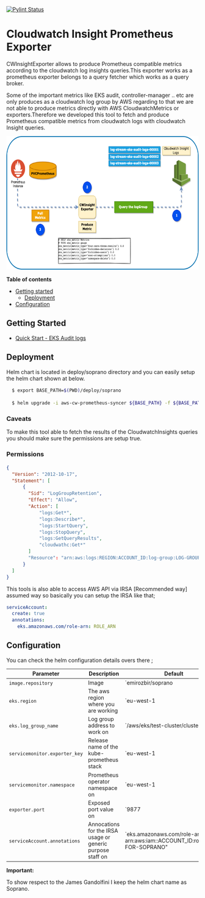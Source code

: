 [![Pylint Status](https://app.travis-ci.com/WoodProgrammer/eks-cloudwatch-audit.svg?branch=hot_fix_1)](https://app.travis-ci.com/WoodProgrammer/soprano)

# Cloudwatch Insight Prometheus Exporter

CWInsightExporter allows to produce Prometheus compatible metrics according to the cloudwatch log insights queries.This exporter works as a prometheus exporter belongs to a query fetcher which works as a query broker.

Some of the important metrics like EKS audit, controller-manager .. etc are only produces as a cloudwatch log group by AWS regarding to that we are not able to produce metrics directly with AWS CloudwatchMetrics or exporters.Therefore we developed this tool to fetch and produce Prometheus compatible metrics from cloudwatch logs with cloudwatch Insight queries.

<img height="350" width="1000" src="./img/diagram.png"></img>

<b> Table of contents </b>

- [Getting started](#getting-started)
  - [Deployment](#deploy)
- [Configuration](#configuration)

## Getting Started

* <a href="./deploy/soprano/values.yaml">Quick Start - EKS Audit logs</a>

## Deployment

Helm chart is located in deploy/soprano directory and you can easily setup the helm chart shown at below.

```sh
  $ export BASE_PATH=$(PWD)/deploy/soprano
  
  $ helm upgrade -i aws-cw-prometheus-syncer ${BASE_PATH} -f ${BASE_PATH}/values.yaml
```

### Caveats 
To make this tool able to fetch the results of the CloudwatchInsights queries you should make sure the permissions are setup true.

### Permissions
```json
{
  "Version": "2012-10-17",
  "Statement": [
      {
        "Sid": "LogGroupRetention",
        "Effect": "Allow",
        "Action": [
            "logs:Get*",
            "logs:Describe*",
            "logs:StartQuery",
            "logs:StopQuery",
            "logs:GetQueryResults",
            "cloudwathc:Get*"
        ]
        "Resource": "arn:aws:logs:REGION:ACCOUNT_ID:log-group:LOG-GROUP-NAME"
      }
  ]
}
```

This tools is also able to access AWS API via  IRSA [Recommended way] assumed way so basically you can setup the IRSA like that;

```yaml
serviceAccount:
  create: true
  annotations:
    eks.amazonaws.com/role-arn: ROLE_ARN
```

## Configuration

You can check the helm configuration details overs there ; 

| Parameter                         | Description                                                             | Default                     |
| --------------------------------- | ----------------------------------------------------------------------- | --------------------------- |
| `image.repository`                | Image                                                                   | `emirozbir/soprano
| `eks.region`                | The aws region where you are working                                                                    | `eu-west-1
| `eks.log_group_name`                | Log group address to work on                                                                    | `/aws/eks/test-cluster/cluster
| `servicemonitor.exporter_key`                |  Release name of the kube-prometheus stack                                                                     | `eu-west-1
| `servicemonitor.namespace`                | Prometheus operator namespace on                                                                   | `eu-west-1
| `exporter.port`                | Exposed port value on                                                                   | `9877
| `serviceAccount.annotations`                | Annocations for the IRSA usage or generic purpose staff on                                                                   | `eks.amazonaws.com/role-arn: arn:aws:iam::ACCOUNT_ID:role/ROLE-FOR-SOPRANO"

<b>Important:</b>

To show respect to the James Gandolfini I keep the helm chart name as Soprano.

